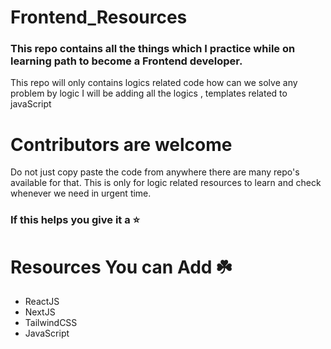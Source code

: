 # Frontend_Resources
### This repo contains all the things which I practice while on learning path to become a Frontend developer. 

This repo will only contains logics related code how can we solve any problem by logic 
I will be adding all the logics , templates related to javaScript

# Contributors are welcome

Do not just copy paste the code from anywhere there are many repo's available for that.
This is only for logic related resources to learn and check whenever we need in urgent time.


### If this helps you give it a ⭐


# Resources You can Add ☘️

- ReactJS
- NextJS
- TailwindCSS
- JavaScript